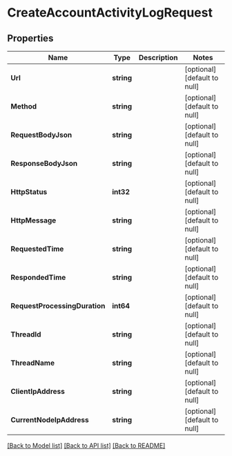 # CreateAccountActivityLogRequest

## Properties
Name | Type | Description | Notes
------------ | ------------- | ------------- | -------------
**Url** | **string** |  | [optional] [default to null]
**Method** | **string** |  | [optional] [default to null]
**RequestBodyJson** | **string** |  | [optional] [default to null]
**ResponseBodyJson** | **string** |  | [optional] [default to null]
**HttpStatus** | **int32** |  | [optional] [default to null]
**HttpMessage** | **string** |  | [optional] [default to null]
**RequestedTime** | **string** |  | [optional] [default to null]
**RespondedTime** | **string** |  | [optional] [default to null]
**RequestProcessingDuration** | **int64** |  | [optional] [default to null]
**ThreadId** | **string** |  | [optional] [default to null]
**ThreadName** | **string** |  | [optional] [default to null]
**ClientIpAddress** | **string** |  | [optional] [default to null]
**CurrentNodeIpAddress** | **string** |  | [optional] [default to null]

[[Back to Model list]](../README.md#documentation-for-models) [[Back to API list]](../README.md#documentation-for-api-endpoints) [[Back to README]](../README.md)

